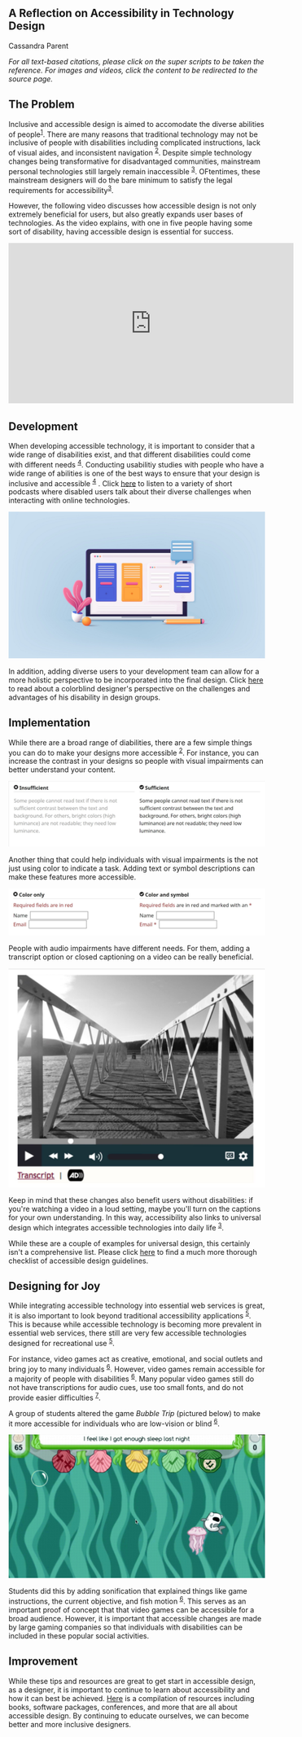 ## A Reflection on Accessibility in Technology Design

Cassandra Parent

_For all text-based citations, please click on the super scripts to be taken the reference. For images and videos, click the content to be redirected to the source page._

## The Problem
Inclusive and accessible design is aimed to accomodate the diverse abilities of people<sup>[1](https://www.sciencedirect.com/science/article/pii/S0142694X1730087X)</sup>. There are many reasons that traditional technology may not be inclusive of people with disabilities including complicated instructions, lack of visual aides, and inconsistent navigation <sup>[2](https://content.iospress.com/articles/technology-and-disability/tad00242)</sup>. Despite simple technology changes being transformative for disadvantaged communities, mainstream personal technologies still largely remain inaccessible <sup>[3](https://dl.acm.org/doi/abs/10.1145/3178855?casa_token=fCefw1GO1d0AAAAA:aDsxFfi060wTbTZ1LabQdP_dUklkE7ILuYbwNMQba8xhFRWrnvN7gDdkmFqt3EytKJdw5VTDDOye2w)</sup>. OFtentimes, these mainstream designers will do the bare minimum to satisfy the legal requirements for accessibility<sup>[3](https://dl.acm.org/doi/abs/10.1145/3178855?casa_token=fCefw1GO1d0AAAAA:aDsxFfi060wTbTZ1LabQdP_dUklkE7ILuYbwNMQba8xhFRWrnvN7gDdkmFqt3EytKJdw5VTDDOye2w)</sup>. 

However, the following video discusses how accessible design is not only extremely beneficial for users, but also greatly expands user bases of technologies. As the video explains, with one in five people having some sort of disability, having accessible design is essential for success. 

<center><iframe width="560" height="315" src="https://www.youtube.com/embed/dJfhi2P60Xo" title="YouTube video player" frameborder="0" allow="accelerometer; autoplay; clipboard-write; encrypted-media; gyroscope; picture-in-picture" allowfullscreen></iframe></center>

## Development

When developing accessible technology, it is important to consider that a wide range of disabilities exist, and that different disabilities could come with different needs <sup>[4](https://www.researchgate.net/publication/233608298_Conducting_Usability_Studies_with_Users_Who_Are_Elderly_or_Have_Disabilities)</sup>. Conducting usabilitiy studies with people who have a wide range of abilities is one of the best ways to ensure that your design is inclusive and accessible <sup>[4](https://www.researchgate.net/publication/233608298_Conducting_Usability_Studies_with_Users_Who_Are_Elderly_or_Have_Disabilities)</sup>
. Click [here](https://a11yrules.com/series/a11y-rules-soundbite/) to listen to a variety of short podcasts where disabled users talk about their diverse challenges when interacting with online technologies. 

[![disability_range](disability_range.jpeg)](https://uxplanet.org/designing-with-accessibility-in-mind-f25a3f70b8c0)

In addition, adding diverse users to your development team can allow for a more holistic perspective to be incorporated into the final design. Click [here](https://www.a11yproject.com/posts/2021-10-11-how-i-deal-with-colorblindness-as-a-digital-product-designer/) to read about a colorblind designer's perspective on the challenges and advantages of his disability in design groups. 

## Implementation
While there are a broad range of diabilities, there are a few simple things you can do to make your designs more accessible <sup>[2](https://content.iospress.com/articles/technology-and-disability/tad00242)</sup>. For instance, you can increase the contrast in your designs so people with visual impairments can better understand your content. 

[![image](contrast.JPG)](https://www.w3.org/WAI/tips/designing/)

Another thing that could help individuals with visual impairments is the not just using color to indicate a task. Adding text or symbol descriptions can make these features more accessible.

[![image](color_only.JPG)](https://www.w3.org/WAI/tips/designing/)

People with audio impairments have different needs. For them, adding a transcript option or closed captioning on a video can be really beneficial.

[![transcript](transcript.JPG)](https://www.w3.org/WAI/tips/designing/)

Keep in mind that these changes also benefit users without disabilities: if you're watching a video in a loud setting, maybe you'll turn on the captions for your own understanding. In this way, accessibility also links to universal design which integrates accessible technologies into daily life <sup>[3](https://dl.acm.org/doi/abs/10.1145/3178855?casa_token=fCefw1GO1d0AAAAA:aDsxFfi060wTbTZ1LabQdP_dUklkE7ILuYbwNMQba8xhFRWrnvN7gDdkmFqt3EytKJdw5VTDDOye2w)</sup>.  

While these are a couple of examples for universal design, this certainly isn't a comprehensive list. Please click [here](https://www.a11yproject.com/checklist/) to find a much more thorough checklist of accessible design guidelines. 

## Designing for Joy
While integrating accessible technology into essential web services is great, it is also important to look beyond traditional accessibility applications <sup>[5](https://link.springer.com/chapter/10.1007/978-3-319-20916-6_38)</sup>. This is because while accessible technology is becoming more prevalent in essential web services, there still are very few accessible technologies designed for recreational use <sup>[5](https://link.springer.com/chapter/10.1007/978-3-319-20916-6_38)</sup>. 

For instance, video games act as creative, emotional, and social outlets and bring joy to many individuals <sup>[6](https://link.springer.com/chapter/10.1007/978-3-030-23560-4_22)</sup>. However, video games remain accessible for a majority of people with disabilities <sup>[6](https://link.springer.com/chapter/10.1007/978-3-030-23560-4_22)</sup>. Many popular video games still do not have transcriptions for audio cues, use too small fonts, and do not provide easier difficulties <sup>[7](https://journals.sagepub.com/doi/full/10.1177/1555412020971500)</sup>.

A group of students altered the game _Bubble Trip_ (pictured below) to make it more accessible for individuals who are low-vision or blind <sup>[6](https://link.springer.com/chapter/10.1007/978-3-030-23560-4_22)</sup>.

[![video_game](video_game.JPG)](https://link.springer.com/chapter/10.1007/978-3-030-23560-4_22)

Students did this by adding sonification that explained things like game instructions, the current objective, and fish motion <sup>[6](https://link.springer.com/chapter/10.1007/978-3-030-23560-4_22)</sup>. This serves as an important proof of concept that that video games can be accessible for a broad audience. However, it is important that accessible changes are made by large gaming companies so that individuals with disabilities can be included in these popular social activities. 

## Improvement
While these tips and resources are great to get start in accessible design, as a designer, it is important to continue to learn about accessibility and how it can best be achieved. [Here](https://www.a11yproject.com/resources/) is a compilation of resources including books, software packages, conferences, and more that are all about accessible design. By continuing to educate ourselves, we can become better and more inclusive designers. 
